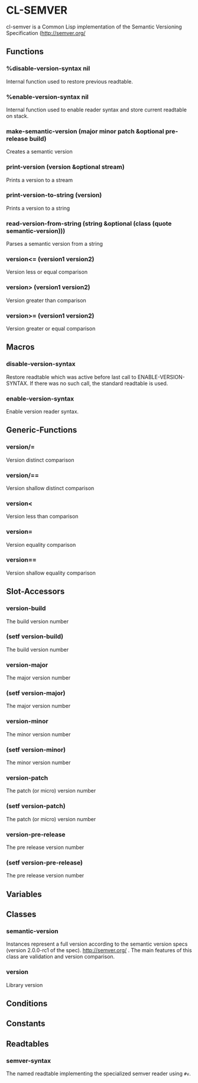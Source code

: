 # CL-SEMVER

cl-semver is a Common Lisp implementation of the Semantic Versioning Specification (http://semver.org/

## Functions
### %disable-version-syntax nil
Internal function used to restore previous readtable.


### %enable-version-syntax nil
Internal function used to enable reader syntax and store current
readtable on stack.


### make-semantic-version (major minor patch &optional pre-release build)
Creates a semantic version


### print-version (version &optional stream)
Prints a version to a stream


### print-version-to-string (version)
Prints a version to a string


### read-version-from-string (string &optional (class (quote semantic-version)))
Parses a semantic version from a string


### version<= (version1 version2)
Version less or equal comparison

### version> (version1 version2)
Version greater than comparison


### version>= (version1 version2)
Version greater or equal comparison


## Macros
### disable-version-syntax
Restore readtable which was active before last call to
ENABLE-VERSION-SYNTAX. If there was no such call, the standard
readtable is used.

### enable-version-syntax
Enable version reader syntax.

## Generic-Functions
### version/=
Version distinct comparison

### version/==
Version shallow distinct comparison

### version<
Version less than comparison

### version=
Version equality comparison

### version==
Version shallow equality comparison

## Slot-Accessors
### version-build
The build version number

### (setf version-build)
The build version number

### version-major
The major version number

### (setf version-major)
The major version number

### version-minor
The minor version number

### (setf version-minor)
The minor version number

### version-patch
The patch (or micro) version number

### (setf version-patch)
The patch (or micro) version number

### version-pre-release
The pre release version number

### (setf version-pre-release)
The pre release version number

## Variables
## Classes
### semantic-version
Instances represent a full version according to the semantic version specs (version 2.0.0-rc1 of the spec). http://semver.org/ . The main features of this class are validation and version comparison.

### version
Library version

## Conditions
## Constants
## Readtables

### semver-syntax
The named readtable implementing the specialized semver reader using `#v`.

